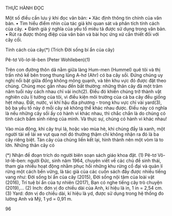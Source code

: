 THỰC HÀNH ĐỌC

Một số điều cần lưu ý khi đọc văn bản:
• Xác định thông tin chính của văn bản.
• Tìm hiểu điểm nhìn của tác giả khi quan sát và phân tích tính cách của cây.
• Đánh giá ý nghĩa của yếu tố miêu tả được sử dụng trong văn bản.
• Rút ra được thông điệp của văn bản và bài học ứng xử cần thiết đối với cây cối.

Tính cách của cây(*)
(Trích Đời sống bí ẩn của cây)

Pê-tơ Vô-lơ-lê-ben (Peter Wohlleben)(1)

Trên con đường thôn dã nằm giữa làng Hum-men (Hummel) quê tôi và thị trấn nhỏ kế bên trong thung lũng A-hơ (Ahr) có ba cây sồi. Đứng chúng uy nghị nổi bật giữa đồng không mông quạnh, và tên khu vực đó được đặt theo chúng. Chúng mọc gần nhau đến bất thường: những thân cây đã một trăm năm tuổi này cách nhau chỉ vài inch(2). Điều đó khiến chúng trở thành vật nghiên cứu lí tưởng của tôi, vì điều kiện môi trường của cả ba cây đều giống hệt nhau. Đất, nước, vi khí hậu địa phương - trong khu vực chỉ vài yard(3), bộ ba yếu tố này ở mỗi cây sẽ không thể khác nhau được. Điều này có nghĩa là nếu những cây sồi ấy có hành vi khác nhau, thì chắc chắn là do chúng có tính cách bẩm sinh riêng của mình. Và thực sự, chúng có hành vi khác nhau!

Vào mùa đông, khi cây trụi lá, hoặc vào mùa hè, khi chúng đầy lá xanh, một người tài xế lái xe vụt qua nơi đó thường thậm chí không nhận ra đó là ba cây riêng biệt. Tán cây của chúng liền kết lại, hình thành nên một vòm lá to lớn. Những thân cây có

(*) Nhận đề đoạn trích do người biên soạn sách giáo khoa đặt.
(1) Pê-tơ Vô-lơ-lê-ben: người Đức, sinh năm 1964, chuyên viết về các chủ đề sinh thái, tham gia nhiều hoạt động nhằm phục hồi những khu rừng cổ đại và quản lí rừng một cách bền vững, là tác giả của các cuốn sách đầy được nhiều tiếng vang như: Đời sống bí ẩn của cây (2015), Đời sống nội tâm của loài vật (2016), Trí tuệ bí ẩn của tự nhiên (2017), Bạn có nghe tiếng cây trò chuyện (2019),...
(2) Inch: đơn vị đo chiều dài của Anh, kí hiệu là in, 1 in = 2,54 cm.
(3) Yard: đơn vị đo chiều dài, kí hiệu là yd, được sử dụng trong hệ thống đo lường Anh và Mỹ, 1 yd = 0,91 m.

96